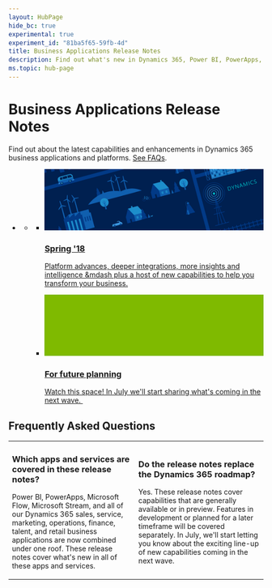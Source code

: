 ```yaml
---
layout: HubPage
hide_bc: true
experimental: true
experiment_id: "81ba5f65-59fb-4d"
title: Business Applications Release Notes
description: Find out what's new in Dynamics 365, Power BI, PowerApps, Microsoft Flow, Microsoft Stream, and more &mdash including new features in sales, service, marketing, operations, finance, talent, and retail.
ms.topic: hub-page
---
```

<div id="main" class="v2">
<div class="container">
    <h1>Business Applications Release Notes</h1>
	<p>Find out about the latest capabilities and enhancements in Dynamics 365 business applications and platforms. <a href="#faq">See FAQs</a>.</p>
    <ul class="pivots">
        <li>
            <a href="#products" data-linktype="self-bookmark"></a>
            <ul id="products">
                <li>
                    <a href="#products1" data-linktype="self-bookmark"></a>
                    <ul id="products1" class="cardsC cols cols3">
                        <!--<li>
                            <a href="index" title="Autumn '18" data-linktype="absolute-path">
                                <div class="cardSize">
                                    <div class="cardPadding">
                                        <div class="card">
                                            <div class="cardImageOuter">
                                                <div class="cardImage">
                                                    <img data-scaleimage="media/autumn.png" src="media/autumn.png" alt="" data-linktype="relative-path">
                                                </div>
                                            </div>
                                            <div class="cardText">
                                                <h3>Autumn '18</h3>
                                            </div>
                                        </div>
                                    </div>
                                </div>
                            </a>
                        </li>-->
                        <li>
                            <a href="index" title="Spring '18" data-linktype="absolute-path">
                                <div class="cardSize">
                                    <div class="cardPadding">
                                        <div class="card">
                                            <div class="cardImageOuter">
                                                <div class="cardImage">
                                                    <img data-scaleimage="media/spring.png" src="media/spring.png" alt="" data-linktype="relative-path">
                                                </div>
                                            </div>
                                            <div class="cardText">
                                                <h3>Spring '18</h3>
												<p>Platform advances, deeper integrations, more insights and intelligence &mdash plus a host of new capabilities to help you transform your business.</p>
                                            </div>
                                        </div>
                                    </div>
                                </div>
                            </a>
                        </li>
                        <li>
                            <a href="index" title="Future planning" data-linktype="absolute-path">
                                <div class="cardSize">
                                    <div class="cardPadding">
                                        <div class="card">
                                            <div class="cardImageOuter">
                                                <div class="cardImage">
                                                    <img data-scaleimage="media/future.png" src="media/future.png" alt="" data-linktype="relative-path">
                                                </div>
                                            </div>
                                            <div class="cardText">
                                                <h3>For future planning</h3>
												<p>Watch this space! In July we'll start sharing what's coming in the next wave. ​</p>
                                            </div>
                                        </div>
                                    </div>
                                </div>
                            </a>
                        </li>
                        <!--<li>
                            <a href="index" title="Previous Release Notes" data-linktype="absolute-path">
                                <div class="cardSize">
                                    <div class="cardPadding">
                                        <div class="card">
                                            <div class="cardImageOuter">
                                                <div class="cardImage">
                                                    <img data-scaleimage="media/past.png" src="media/past.png" alt="" data-linktype="relative-path">
                                                </div>
                                            </div>
                                            <div class="cardText">
                                                <h3>Previous Release Notes</h3>
                                            </div>
                                        </div>
                                    </div>
                                </div>
                            </a>
                        </li>-->
                    </ul>
                </li>
            </ul>
        </li>
    </ul>
	<h2 id="faq">Frequently Asked Questions</h2>
	<table>
	<tr>
	<td>
	<h3>Which apps and services are covered in these release notes?​</h3>
	<p>Power BI, PowerApps, Microsoft Flow, Microsoft Stream, and all of our Dynamics 365 sales, service, marketing, operations, finance, talent, and retail business applications are now combined under one roof. These release notes cover what's new in all of these apps and services.</p>
	</td>
	<td>
	<h3>Do the release notes replace the Dynamics 365 roadmap?​</h3>
	<p>Yes. These release notes cover capabilities that are generally available or in preview. Features in development or planned for a later timeframe will be covered separately. In July, we'll start letting you know about the exciting line-up of new capabilities coming in the next wave. </p>
	</td>
	</tr>
	</table>
</div>
</div>
